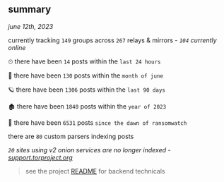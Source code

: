 
## summary
_june 12th, 2023_

currently tracking `149` groups across `267` relays & mirrors - _`104` currently online_

⏲ there have been `14` posts within the `last 24 hours`

🦈 there have been `130` posts within the `month of june`

🪐 there have been `1306` posts within the `last 90 days`

🏚 there have been `1840` posts within the `year of 2023`

🦕 there have been `6531` posts `since the dawn of ransomwatch`

there are `80` custom parsers indexing posts

_`20` sites using v2 onion services are no longer indexed - [support.torproject.org](https://support.torproject.org/onionservices/v2-deprecation/)_

> see the project [README](https://github.com/joshhighet/ransomwatch#ransomwatch--) for backend technicals

